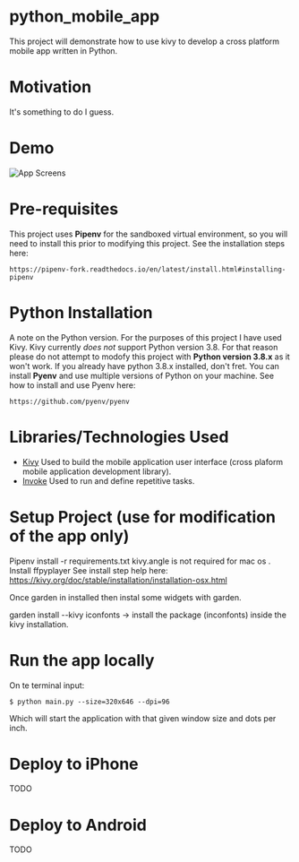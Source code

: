 # python_mobile_app

This project will demonstrate how to use kivy to develop a cross platform mobile app written in Python.

# Motivation

It's something to do I guess.

# Demo

![App Screens](/demo_anim/python_mob_demo.gif)

# Pre-requisites

This project uses **Pipenv** for the sandboxed virtual environment, so you will need to install this prior to modifying this project. See the installation steps here:

```http
https://pipenv-fork.readthedocs.io/en/latest/install.html#installing-pipenv
```

# Python Installation

A note on the Python version. For the purposes of this project I have used Kivy. Kivy currently *does not* support Python version 3.8. For that reason please do not attempt to modofy this project with **Python version 3.8.x** as it won't work. If you already have python 3.8.x installed, don't fret. You can install **Pyenv** and use multiple versions of Python on your machine. See how to install and use Pyenv here:

```http
https://github.com/pyenv/pyenv
```

# Libraries/Technologies Used

* [Kivy](https://kivy.org/#home)
Used to build the mobile application user interface (cross plaform mobile application development library).
* [Invoke](http://www.pyinvoke.org/)
Used to run and define repetitive tasks.


# Setup Project (use for modification of the app only)

Pipenv install -r requirements.txt
kivy.angle is not required for mac os . Install ffpyplayer
See install step help here:
https://kivy.org/doc/stable/installation/installation-osx.html

Once garden in installed then instal some widgets with garden.

garden install --kivy iconfonts -> install the package (inconfonts) inside the kivy installation.

# Run the app locally

On te terminal input:

```console
$ python main.py --size=320x646 --dpi=96
```

Which will start the application with that given window size and dots per inch.

# Deploy to iPhone

TODO

# Deploy to Android

TODO


#